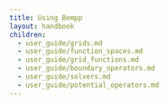 ```yaml
---
title: Using Bempp
layout: handbook
children:
  - user_guide/grids.md
  - user_guide/function_spaces.md
  - user_guide/grid_functions.md
  - user_guide/boundary_operators.md
  - user_guide/solvers.md
  - user_guide/potential_operators.md
---
```

